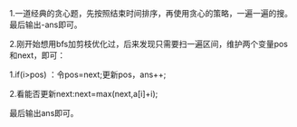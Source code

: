 1.一道经典的贪心题，先按照结束时间排序，再使用贪心的策略，一遍一遍的搜。最后输出-ans即可。





2.刚开始想用bfs加剪枝优化过，后来发现只需要扫一遍区间，维护两个变量pos和next，即可：

1.if(i>pos) ：令pos=next;更新pos，ans++;

2.看能否更新next:next=max(next,a[i]+i);

最后输出ans即可。

